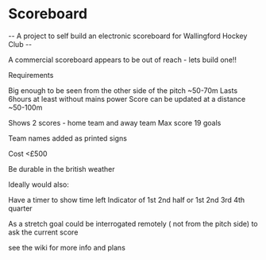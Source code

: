 # Scoreboard

-- A project to self build an electronic scoreboard for Wallingford Hockey Club --

A commercial scoreboard appears to be out of reach - lets build one!!

Requirements

Big enough to be seen from the other side of the pitch ~50-70m
Lasts 6hours at least without mains power
Score can be updated at a distance ~50-100m

Shows 2 scores - home team and away team
Max score 19 goals

Team names added as printed signs

Cost <£500

Be durable in the british weather

Ideally would also:

Have a timer to show time left
Indicator of 1st 2nd half or 1st 2nd 3rd 4th quarter

As a stretch goal could be interrogated remotely ( not from the pitch side) to ask the current score

see the wiki for more info and plans
